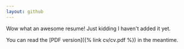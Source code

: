 ```yaml
---
layout: github
---
```

Wow what an awesome resume! Just kidding I haven't added it yet.

You can read the [PDF version]({% link cv/cv.pdf %}) in the meantime.
